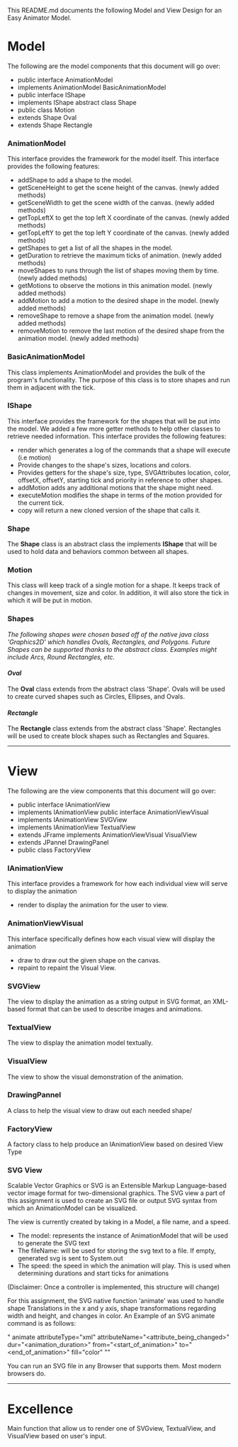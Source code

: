 
This README.md documents the following Model and View Design for an Easy Animator Model.

# Model
The following are the model components that this document will go over:

* public interface AnimationModel
* implements AnimationModel BasicAnimationModel
* public interface IShape
* implements IShape abstract class  Shape
* public class Motion
* extends Shape Oval
* extends Shape Rectangle

### AnimationModel
This interface provides the framework for the model itself.
This interface provides the following features:
*   addShape to add a shape to the model.
*   getSceneHeight to get the scene height of the canvas. (newly added methods)
*   getSceneWidth to get the scene width of the canvas. (newly added methods)
*   getTopLeftX to get the top left X coordinate of the canvas. (newly added methods)
*   getTopLeftY to get the top left Y coordinate of the canvas. (newly added methods)
*   getShapes to get a list of all the shapes in the model.
*   getDuration to retrieve the maximum ticks of animation. (newly added methods)
*   moveShapes to runs through the list of shapes moving them by time. (newly added methods)
*   getMotions to observe the motions in this animation model. (newly added methods)
*   addMotion to add a motion to the desired shape in the model. (newly added methods)
*   removeShape to remove a shape from the animation model. (newly added methods)
*   removeMotion to remove the last motion of the desired shape from the animation model. (newly 
added methods)

### BasicAnimationModel
This class implements AnimationModel and provides the bulk of the program's functionality.
The purpose of this class is to store shapes and run them in adjacent with the tick.
### IShape
This interface provides the framework for the shapes that will be put into the model.
We added a few more getter methods to help other classes to retrieve needed information.
This interface provides the following features:
*   render which generates a log of the commands that a shape will execute (i.e motion)
*   Provide changes to the shape's sizes, locations and colors.
*   Provides getters for the shape's size, type, SVGAttributes location, color, offsetX, offsetY, starting tick and priority in reference to other shapes.
*   addMotion adds any additional motions that the shape might need.
*   executeMotion modifies the shape in terms of the motion provided for the current tick.
*   copy will return a new cloned version of the shape that calls it.

### Shape
The <b>Shape</b> class is an abstract class the implements <b>IShape</b> that will be used to hold data and behaviors common between
all shapes.

### Motion
This class will keep track of a single motion for a shape.
It keeps track of changes in movement, size and color.
In addition, it will also store the tick in which it will be put in motion.

### Shapes

*The following shapes were chosen based off of the native java class 'Graphics2D' which handles 
Ovals, Rectangles, and Polygons. Future Shapes can be supported thanks to the abstract class. 
Examples might include Arcs, Round Rectangles, etc.* 
#### *Oval*
The <b>Oval</b> class extends from the abstract class 'Shape'. 
Ovals will be used to create curved shapes such as Circles, Ellipses, 
and Ovals. 
#### *Rectangle*
The <b>Rectangle</b> class extends from the abstract class 'Shape'.
Rectangles will be used to create block shapes such as Rectangles and Squares.

---

# View
The following are the view components that this document will go over:

* public interface IAnimationView
* implements IAnimationView public interface AnimationViewVisual
* implements IAnimationView SVGView
* implements IAnimationView TextualView
* extends JFrame implements AnimationViewVisual VisualView
* extends JPannel DrawingPanel
* public class FactoryView 

### IAnimationView
This interface provides a framework for how each individual view will serve to display the animation
*   render to display the animation for the user to view.
### AnimationViewVisual
This interface specifically defines how each visual view will display the animation
*   draw to draw out the given shape on the canvas.
*   repaint to repaint the Visual View.

### SVGView
The view to display the animation as a string output in SVG format,  an XML-based format that can be
 used to describe images and animations.

### TextualView
The view to display the animation model textually.

### VisualView
The view to show the visual demonstration of the animation.

### DrawingPannel
A class to help the visual view to draw out each needed shape/

### FactoryView
A factory class to help produce an IAnimationView based on desired View Type


### SVG View
Scalable Vector Graphics or SVG is an Extensible Markup Language-based vector image format
for two-dimensional graphics. The SVG view a part of this assignment is used to create an SVG
file or output SVG syntax from which an AnimationModel can be visualized. 

The view is currently created by taking in a Model, a file name, and a speed. 
- The model: represents the instance of AnimationModel that will be used to generate the SVG text
- The fileName: will be used for storing the svg text to a file. If empty, generated svg is sent to System.out
- The speed: the speed in which the animation will play. This is used when determining durations and start ticks for animations

(Disclaimer: Once a controller is implemented, this structure will change)

For this assignment, the SVG native function 'animate' was used to handle shape Translations in the x and y axis, shape transformations regarding width and height, and changes in color.
An Example of an SVG animate command is as follows: 

" animate attributeType="xml" attributeName="<attribute_being_changed>" dur="<animation_duration>" from="<start_of_animation>" to="<end_of_animation>" fill="color" ""

You can run an SVG file in any Browser that supports them. Most modern browsers do.

---

# Excellence
Main function that allow us to render one of SVGview, TextualView, and VisualView based on user's
input.
